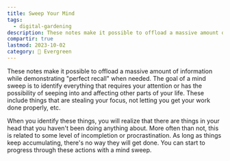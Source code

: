 ```yaml
---
title: Sweep Your Mind
tags:
  - digital-gardening
description: These notes make it possible to offload a massive amount of information while demonstrating perfect recall when needed. The goal of a mind sweep is to identify everything that requires your attention or has the possibility of seeping into and affecting other parts of your life.
compartir: true
lastmod: 2023-10-02
category: 🌳 Evergreen
---
```


These notes make it possible to offload a massive amount of information while demonstrating "perfect recall" when needed. The goal of a mind sweep is to identify everything that requires your attention or has the possibility of seeping into and affecting other parts of your life. These include things that are stealing your focus, not letting you get your work done properly, etc.

When you identify these things, you will realize that there are things in your head that you haven't been doing anything about. More often than not, this is related to some level of incompletion or procrastination. As long as things keep accumulating, there's no way they will get done. You can start to progress through these actions with a mind sweep.
